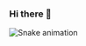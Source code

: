### Hi there 👋

<div> 

  ![Snake animation](https://github.com/gabrielrom/gabrielrom/github-contribution-grid-snake.svg)
 
</div>
